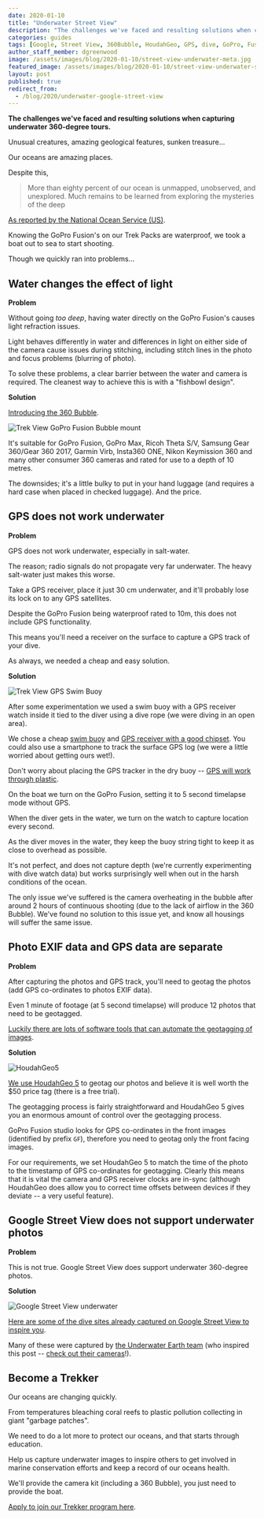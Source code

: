 ```yaml
---
date: 2020-01-10
title: "Underwater Street View"
description: "The challenges we've faced and resulting solutions when capturing underwater 360-degree tours."
categories: guides
tags: [Google, Street View, 360Bubble, HoudahGeo, GPS, dive, GoPro, Fusion, Max, Ricoh, Theta, Garmin, Virb, Samsung, Gear 360, Insta360, ONE]
author_staff_member: dgreenwood
image: /assets/images/blog/2020-01-10/street-view-underwater-meta.jpg
featured_image: /assets/images/blog/2020-01-10/street-view-underwater-sm.jpg
layout: post
published: true
redirect_from:
  - /blog/2020/underwater-google-street-view
---
```


**The challenges we've faced and resulting solutions when capturing underwater 360-degree tours.**

Unusual creatures, amazing geological features, sunken treasure...

Our oceans are amazing places.

Despite this,

> More than eighty percent of our ocean is unmapped, unobserved, and unexplored. Much remains to be learned from exploring the mysteries of the deep

[As reported by the National Ocean Service (US)](https://oceanservice.noaa.gov/facts/exploration.html).

Knowing the GoPro Fusion's on our Trek Packs are waterproof, we took a boat out to sea to start shooting.

Though we quickly ran into problems...

## Water changes the effect of light

**Problem**

Without going _too deep_, having water directly on the GoPro Fusion's causes light refraction issues.

Light behaves differently in water and differences in light on either side of the camera cause issues during stitching, including stitch lines in the photo and focus problems (blurring of photo).

To solve these problems, a clear barrier between the water and camera is required. The cleanest way to achieve this is with a "fishbowl design".

**Solution**

[Introducing the 360 Bubble](https://360bubble.co/).

<img class="img-fluid" src="/assets/images/blog/2020-01-10/gopro-fusion-360-bubble.jpg" alt="Trek View GoPro Fusion Bubble mount" title="Trek View GoPro Fusion Bubble mount" />

It's suitable for GoPro Fusion, GoPro Max, Ricoh Theta S/V, Samsung Gear 360/Gear 360 2017, Garmin Virb, Insta360 ONE, Nikon Keymission 360 and many other consumer 360 cameras and rated for use to a depth of 10 metres.

The downsides; it's a little bulky to put in your hand luggage (and requires a hard case when placed in checked luggage). And the price.

## GPS does not work underwater

**Problem**

GPS does not work underwater, especially in salt-water.

The reason; radio signals do not propagate very far underwater. The heavy salt-water just makes this worse.

Take a GPS receiver, place it just 30 cm underwater, and it'll probably lose its lock on to any GPS satellites.

Despite the GoPro Fusion being waterproof rated to 10m, this does not include GPS functionality.

This means you'll need a receiver on the surface to capture a GPS track of your dive.

As always, we needed a cheap and easy solution.

**Solution**

<img class="img-fluid" src="/assets/images/blog/2020-01-10/trek-view-swim-buoy-gps-reciever-1.jpg" alt="Trek View GPS Swim Buoy" title="Trek View GPS Swim Buoy" />

After some experimentation we used a swim buoy with a GPS receiver watch inside it tied to the diver using a dive rope (we were diving in an open area).

We chose a cheap [swim buoy](https://www.amazon.co.uk/gp/product/B07DDCMYYZ/) and [GPS receiver with a good chipset](https://www.amazon.com/Columbus-P-1-Professional-Data-Logger/dp/B07MD6TWW9). You could also use a smartphone to track the surface GPS log (we were a little worried about getting ours wet!).

Don't worry about placing the GPS tracker in the dry buoy -- [GPS will work through plastic](https://blog.mapspeople.com/gps-the-complete-guide).

On the boat we turn on the GoPro Fusion, setting it to 5 second timelapse mode without GPS.

When the diver gets in the water, we turn on the watch to capture location every second.

As the diver moves in the water, they keep the buoy string tight to keep it as close to overhead as possible.

It's not perfect, and does not capture depth (we're currently experimenting with dive watch data) but works surprisingly well when out in the harsh conditions of the ocean.

The only issue we've suffered is the camera overheating in the bubble after around 2 hours of continuous shooting (due to the lack of airflow in the 360 Bubble). We've found no solution to this issue yet, and know all housings will suffer the same issue.

## Photo EXIF data and GPS data are separate

**Problem**

After capturing the photos and GPS track, you'll need to geotag the photos (add GPS co-ordinates to photos EXIF data).

Even 1 minute of footage (at 5 second timelapse) will produce 12 photos that need to be geotagged.

[Luckily there are lots of software tools that can automate the geotagging of images](https://havecamerawilltravel.com/photographer/geotagging-software/).

**Solution**

<img class="img-fluid" src="/assets/images/blog/2020-01-10/HoudahGeo5-Screenshot-Automatic.jpg" alt="HoudahGeo5" title="HoudahGeo5" />

[We use HoudahGeo 5](https://www.houdah.com/houdahGeo/) to geotag our photos and believe it is well worth the $50 price tag (there is a free trial).

The geotagging process is fairly straightforward and HoudahGeo 5 gives you an enormous amount of control over the geotagging process.

GoPro Fusion studio looks for GPS co-ordinates in the front images (identified by prefix `GF`), therefore you need to geotag only the front facing images.

For our requirements, we set HoudahGeo 5 to match the time of the photo to the timestamp of GPS co-ordinates for geotagging. Clearly this means that it is vital the camera and GPS receiver clocks are in-sync (although HoudahGeo does allow you to correct time offsets between devices if they deviate -- a very useful feature).

## Google Street View does not support underwater photos

**Problem**

This is not true. Google Street View does support underwater 360-degree photos.

**Solution**

<img class="img-fluid" src="/assets/images/blog/2020-01-10/google-street-view-underwater-diving.png" alt="Google Street View underwater" title="Google Street View underwater" />

[Here are some of the dive sites already captured on Google Street View to inspire you](https://www.google.com/streetview/gallery/#oceans/).

Many of these were captured by [the Underwater Earth team](https://www.underwater.earth) (who inspired this post -- [check out their cameras](https://www.underwater.earth/gallery)!).

## Become a Trekker

Our oceans are changing quickly.

From temperatures bleaching coral reefs to plastic pollution collecting in giant "garbage patches".

We need to do a lot more to protect our oceans, and that starts through education.

Help us capture underwater images to inspire others to get involved in marine conservation efforts and keep a record of our oceans health.

We'll provide the camera kit (including a 360 Bubble), you just need to provide the boat.

[Apply to join our Trekker program here](/loan).